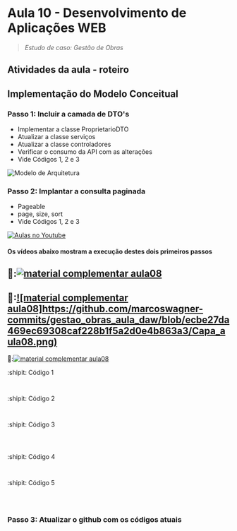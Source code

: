 # Aula 10 - Desenvolvimento de Aplicações WEB

> 
> 
>  *Estudo de caso: Gestão de Obras*


## Atividades da aula - roteiro

## Implementação do Modelo Conceitual

### Passo 1: Incluir a camada de DTO's
- Implementar a classe ProprietarioDTO
- Atualizar a classe serviços
- Atualizar a classe  controladores
- Verificar o consumo da API com as alterações
- Vide Códigos 1, 2 e 3


![Modelo de Arquitetura](https://github.com/marcoswagner-commits/gestao_obras_aula_daw/blob/947bf8022b213bb7fe183c39dae8c607a6d60212/modelo_camadas.png)

### Passo 2: Implantar a consulta paginada
  
- Pageable
- page, size, sort
- Vide Códigos 1, 2 e 3 


[![Aulas no Youtube](https://github.com/marcoswagner-commits/gestao_obras_aula_daw/blob/cb3e2ea9547f9ddc831277f07919c3e78451eb92/yt-icon.png)](https://www.youtube.com/channel/UCfO-aJxKLqau0TnL0AfNAvA)
####  Os vídeos abaixo mostram a execução destes dois primeiros passos

🥇:[![material complementar aula08](https://github.com/marcoswagner-commits/gestao_obras_aula_daw/blob/ecbe27da469ec69308caf228b1f5a2d0e4b863a3/Capa_aula08.png)](https://www.youtube.com/watch?v=-ecGyf8lIHo)
-
🥈:[![material complementar aula08]https://github.com/marcoswagner-commits/gestao_obras_aula_daw/blob/ecbe27da469ec69308caf228b1f5a2d0e4b863a3/Capa_aula08.png)](https://www.youtube.com/watch?v=qJm_-rD4gb0)
-
🥉:[![material complementar aula08](https://github.com/marcoswagner-commits/gestao_obras_aula_daw/blob/ecbe27da469ec69308caf228b1f5a2d0e4b863a3/Capa_aula08.png)](https://www.youtube.com/watch?v=XWIO-29pOJY)





:shipit: Código 1
```


```

:shipit: Código 2
```


```

:shipit: Código 3
```



```

:shipit: Código 4
```


```

:shipit: Código 5
```

	

```
### Passo 3: Atualizar o github com os códigos atuais
